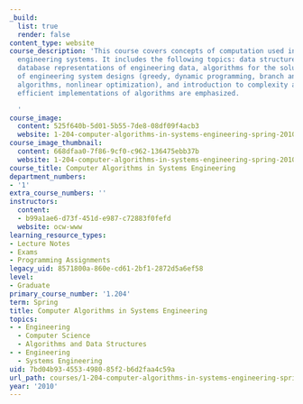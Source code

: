 ```yaml
---
_build:
  list: true
  render: false
content_type: website
course_description: 'This course covers concepts of computation used in analysis of
  engineering systems. It includes the following topics: data structures, relational
  database representations of engineering data, algorithms for the solution and optimization
  of engineering system designs (greedy, dynamic programming, branch and bound, graph
  algorithms, nonlinear optimization), and introduction to complexity analysis. Object-oriented,
  efficient implementations of algorithms are emphasized.

  '
course_image:
  content: 525f640b-5d01-5b55-7de8-08df09f4acb3
  website: 1-204-computer-algorithms-in-systems-engineering-spring-2010
course_image_thumbnail:
  content: 668dfaa0-7f86-9cf0-c962-136475ebb37b
  website: 1-204-computer-algorithms-in-systems-engineering-spring-2010
course_title: Computer Algorithms in Systems Engineering
department_numbers:
- '1'
extra_course_numbers: ''
instructors:
  content:
  - b99a1ae6-d73f-451d-e987-c72883f0fefd
  website: ocw-www
learning_resource_types:
- Lecture Notes
- Exams
- Programming Assignments
legacy_uid: 8571800a-860e-cd61-2bf1-2872d5a6ef58
level:
- Graduate
primary_course_number: '1.204'
term: Spring
title: Computer Algorithms in Systems Engineering
topics:
- - Engineering
  - Computer Science
  - Algorithms and Data Structures
- - Engineering
  - Systems Engineering
uid: 7bd04b93-4553-4980-85f2-b6d2faa4c59a
url_path: courses/1-204-computer-algorithms-in-systems-engineering-spring-2010
year: '2010'
---
```

